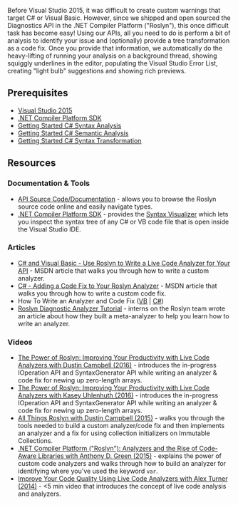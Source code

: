 Before Visual Studio 2015, it was difficult to create custom warnings that target C# or Visual Basic. However, since we shipped and open sourced the Diagnostics API in the .NET Compiler Platform ("Roslyn"), this once difficult task has become easy! Using our APIs, all you need to do is perform a bit of analysis to identify your issue and (optionally) provide a tree transformation as a code fix. Once you provide that information, we automatically do the heavy-lifting of running your analysis on a background thread, showing squiggly underlines in the editor, populating the Visual Studio Error List, creating "light bulb" suggestions and showing rich previews.

## Prerequisites
* [Visual Studio 2015](https://www.visualstudio.com/downloads)
* [.NET Compiler Platform SDK](https://aka.ms/roslynsdktemplates)
* [Getting Started C# Syntax Analysis](https://github.com/dotnet/roslyn/wiki/Getting-Started-C%23-Syntax-Analysis)
* [Getting Started C# Semantic Analysis](https://github.com/dotnet/roslyn/wiki/Getting-Started-C%23-Semantic-Analysis)
* [Getting Started C# Syntax Transformation](https://github.com/dotnet/roslyn/wiki/Getting-Started-C%23-Syntax-Transformation)

## Resources

### Documentation & Tools
* [API Source Code/Documentation](http://source.roslyn.io/) - allows you to browse the Roslyn source code online and easily navigate types.
* [.NET Compiler Platform SDK](https://aka.ms/roslynsdktemplates) - provides the [Syntax Visualizer](https://github.com/dotnet/roslyn/wiki/Syntax%20Visualizer) which lets you inspect the syntax tree of any C# or VB code file that is open inside the Visual Studio IDE.

### Articles
* [C# and Visual Basic - Use Roslyn to Write a Live Code Analyzer for Your API](https://msdn.microsoft.com/en-us/magazine/dn879356.aspx?f=255&MSPPError=-2147217396) - MSDN article that walks you through how to write a custom analyzer.
* [C# - Adding a Code Fix to Your Roslyn Analyzer](https://msdn.microsoft.com/magazine/dn904670.aspx) - MSDN article that walks you through how to write a custom code fix.
* How To Write an Analyzer and Code Fix ([VB](https://github.com/dotnet/roslyn/wiki/How-To-Write-a-Visual-Basic-Analyzer-and-Code-Fix) | [C#](https://github.com/dotnet/roslyn/wiki/How-To-Write-a-C%23-Analyzer-and-Code-Fix))
* [Roslyn Diagnostic Analyzer Tutorial](https://blogs.msdn.microsoft.com/dotnet/2015/09/15/our-summer-internship-on-the-net-team/) - interns on the Roslyn team wrote an article about how they built a meta-analyzer to help you learn how to write an analyzer.

### Videos
* [The Power of Roslyn: Improving Your Productivity with Live Code Analyzers with Dustin Campbell (2016)](https://channel9.msdn.com/Events/dotnetConf/2016/The-Power-of-Roslyn-Improving-Your-Productivity-with-Live-Code-Analyzers) - introduces the in-progress IOperation API and SyntaxGenerator API while writing an analyzer & code fix for newing up zero-length arrays.
* [The Power of Roslyn: Improving Your Productivity with Live Code Analyzers with Kasey Uhlenhuth (2016)](https://www.youtube.com/watch?v=zxAKyiQ1XiM&index=36&list=PLM75ZaNQS_Fb7I6E9MDnMgwW1GGZIijf_) - introduces the in-progress IOperation API and SyntaxGenerator API while writing an analyzer & code fix for newing up zero-length arrays.
* [All Things Roslyn with Dustin Campbell (2015)](https://channel9.msdn.com/Events/FutureDecoded/Future-Decoded-2015-UK/22) - walks you through the tools needed to build a custom analyzer/code fix and then implements an analyzer and a fix for using collection initializers on Immutable Collections.
* [.NET Compiler Platform ("Roslyn"): Analyzers and the Rise of Code-Aware Libraries with Anthony D. Green (2015)](https://channel9.msdn.com/Events/dotnetConf/2015/NET-Compiler-Platform-Roslyn-Analyzers-and-the-Rise-of-Code-Aware-Libraries) - explains the power of custom code analyzers and walks through how to build an analyzer for identifying where you've used the keyword `var`. 
* [Improve Your Code Quality Using Live Code Analyzers with Alex Turner (2014)](https://channel9.msdn.com/Events/Visual-Studio/Connect-event-2014/714) - <5 min video that introduces the concept of live code analysis and analyzers.


